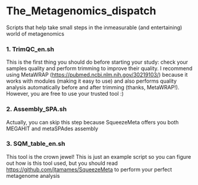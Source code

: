 # The_Metagenomics_dispatch
Scripts that help take small steps in the inmeasurable (and entertaining) world of metagenomics


### 1. TrimQC_en.sh
This is the first thing you should do before starting your study: check your samples quality and perform trimming to improve their quality. I recommend using MetaWRAP (https://pubmed.ncbi.nlm.nih.gov/30219103/) because it works with modules (making it easy to use) and also performs quality analysis automatically before and after trimming (thanks, MetaWRAP!). However, you are free to use your trusted tool :)

### 2. Assembly_SPA.sh
Actually, you can skip this step because SqueezeMeta offers you both MEGAHIT and metaSPAdes assembly

### 3. SQM_table_en.sh
This tool is the crown jewel! This is just an example script so you can figure out how is this tool used, but you should read https://github.com/jtamames/SqueezeMeta to perform your perfect metagenome analysis
